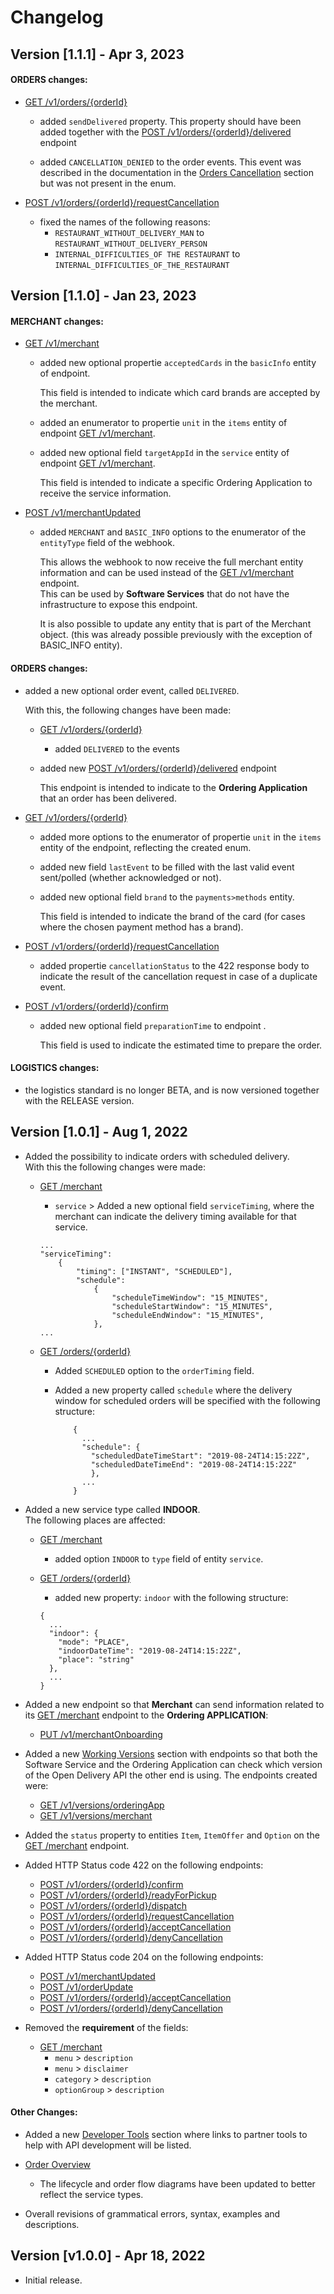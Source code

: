 # Changelog

## Version [1.1.1] - Apr 3, 2023

#### ORDERS changes:

- [GET /v1/orders/{orderId}](#operation/ordersDetails)

    - added `sendDelivered` property. This property should have been added together with the [POST /v1/orders/{orderId}/delivered](#operation/orderDelivered) endpoint  

    - added `CANCELLATION_DENIED` to the order events. This event was described in the documentation in the [Orders Cancellation](#tag/ordersCancellation) section but was not present in the enum.

- [POST /v1/orders/{orderId}/requestCancellation](#operation/requestCancellation)

    - fixed the names of the following reasons:
      - `RESTAURANT_WITHOUT_DELIVERY_MAN` to `RESTAURANT_WITHOUT_DELIVERY_PERSON`
      - `INTERNAL_DIFFICULTIES_OF THE RESTAURANT` to `INTERNAL_DIFFICULTIES_OF_THE_RESTAURANT`

## Version [1.1.0] - Jan 23, 2023

#### MERCHANT changes:

- [GET /v1/merchant](#operation/getMerchant)

  - added new optional propertie `acceptedCards` in the `basicInfo` entity of endpoint.

      This field is intended to indicate which card brands are accepted by the merchant.

  - added an enumerator to propertie `unit` in the `items` entity of endpoint [GET /v1/merchant](#operation/getMerchant).

  - added new optional field `targetAppId` in the `service` entity of endpoint [GET /v1/merchant](#operation/getMerchant).

      This field is intended to indicate a specific Ordering Application to receive the service information.

- [POST /v1/merchantUpdated](#operation/menuUpdated)

  - added `MERCHANT` and `BASIC_INFO` options to the enumerator of the `entityType` field of the webhook.

    This allows the webhook to now receive the full merchant entity information and can be used instead of the [GET /v1/merchant](#operation/getMerchant) endpoint.  
    This can be used by **Software Services** that do not have the infrastructure to expose this endpoint.

    It is also possible to update any entity that is part of the Merchant object. (this was already possible previously with the exception of BASIC_INFO entity).

#### ORDERS changes:

- added a new optional order event, called `DELIVERED`.  

  With this, the following changes have been made:

  - [GET /v1/orders/{orderId}](#operation/ordersDetails)
    - added `DELIVERED` to the events

  - added new [POST /v1/orders/{orderId}/delivered](#operation/orderDelivered) endpoint

    This endpoint is intended to indicate to the **Ordering Application** that an order has been delivered.

- [GET /v1/orders/{orderId}](#operation/ordersDetails)

  - added more options to the enumerator of propertie `unit` in the `items` entity of the endpoint, reflecting the created enum.

  - added new field `lastEvent` to be filled with the last valid event sent/polled (whether acknowledged or not).

  - added new optional field `brand` to the `payments>methods` entity.

    This field is intended to indicate the brand of the card (for cases where the chosen payment method has a brand).

- [POST /v1/orders/{orderId}/requestCancellation](#operation/requestCancellation)

  - added propertie `cancellationStatus` to the 422 response body to indicate the result of the cancellation request in case of a duplicate event.

- [POST /v1/orders/{orderId}/confirm](#operation/confirmOrder)

  - added new optional field `preparationTime` to endpoint .

    This field is used to indicate the estimated time to prepare the order.

#### LOGISTICS changes:

- the logistics standard is no longer BETA, and is now versioned together with the RELEASE version.

      
      
## Version [1.0.1] - Aug 1, 2022

  - Added the possibility to indicate orders with scheduled delivery.  
  With this the following changes were made:

    - [GET /merchant](#operation/getMerchant)
      - `service` > Added a new optional field `serviceTiming`, where the merchant can indicate the delivery timing available for that service.

      ```
      ...
      "serviceTiming":
          {
              "timing": ["INSTANT", "SCHEDULED"],
              "schedule":
                  {
                      "scheduleTimeWindow": "15_MINUTES",
                      "scheduleStartWindow": "15_MINUTES",
                      "scheduleEndWindow": "15_MINUTES",
                  },
      ...
      ```
    - [GET /orders/{orderId}](#operation/ordersDetails)
      - Added `SCHEDULED` option to the `orderTiming` field.

      - Added a new property called `schedule` where the delivery window for scheduled orders will be specified with the following structure:
        ```
            {
              ...
              "schedule": {
                "scheduledDateTimeStart": "2019-08-24T14:15:22Z",
                "scheduledDateTimeEnd": "2019-08-24T14:15:22Z"
                },
              ...
            }
        ```

  - Added a new service type called **INDOOR**.  
    The following places are affected:

    - [GET /merchant](#operation/getMerchant)
      - added option `INDOOR` to `type` field of entity `service`.

    - [GET /orders/{orderId}](#operation/ordersDetails)
      - added new property: `indoor` with the following structure:     

      ```
      {
        ...
        "indoor": {
          "mode": "PLACE",
          "indoorDateTime": "2019-08-24T14:15:22Z",
          "place": "string"
        },
        ...
      }
      ```
  - Added a new endpoint so that **Merchant** can send information related to its [GET /merchant](#operation/getMerchant) endpoint to the **Ordering APPLICATION**:

    - [PUT /v1/merchantOnboarding](#operation/putMerchantOnboarding) 

  - Added a new [Working Versions](#tag/versionsSection) section with endpoints so that both the Software Service and the Ordering Application can check which version of the Open Delivery API the other end is using. The endpoints created were:

    - [GET /v1/versions/orderingApp](#operation/getOrderingAppVersions)
    - [GET /v1/versions/merchant](#operation/getMerchantVersions)

  - Added the `status` property to entities `Item`, `ItemOffer` and `Option` on the [GET /merchant](#operation/getMerchant) endpoint.

  - Added HTTP Status code 422 on the following endpoints:
    - [POST /v1/orders/{orderId}/confirm](#operation/confirmOrder)
    - [POST /v1/orders/{orderId}/readyForPickup](#operation/orderReady)
    - [POST /v1/orders/{orderId}/dispatch](#operation/dispatchOrder)
    - [POST /v1/orders/{orderId}/requestCancellation](#operation/requestCancellation)
    - [POST /v1/orders/{orderId}/acceptCancellation](#operation/cancellationAccepted)
    - [POST /v1/orders/{orderId}/denyCancellation](#operation/cancellationDenied)

  - Added HTTP Status code 204 on the following endpoints:
    - [POST /v1/merchantUpdated](#operation/menuUpdated)
    - [POST /v1/orderUpdate](#operation/newEvent)
    - [POST /v1/orders/{orderId}/acceptCancellation](#operation/cancellationAccepted)
    - [POST /v1/orders/{orderId}/denyCancellation](#operation/cancellationDenied)

  - Removed the **requirement** of the fields:
    - [GET /merchant](#operation/getMerchant)
      - `menu` > `description`
      - `menu` > `disclaimer`
      - `category` > `description`
      - `optionGroup` > `description`

  #### Other Changes:

  - Added a new [Developer Tools](#section/Developer-Tools) section where links to partner tools to help with API development will be listed.

  - [Order Overview](#tag/ordersOverview)

    - The lifecycle and order flow diagrams have been updated to better reflect the service types.

  - Overall revisions of grammatical errors, syntax, examples and descriptions.


## Version [v1.0.0] - Apr 18, 2022

- Initial release.
